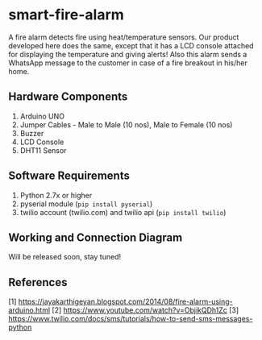 # smart-fire-alarm
A fire alarm detects fire using heat/temperature sensors. Our product developed here does the same, except that it has a LCD console attached for displaying the temperature and giving alerts! Also this alarm sends a WhatsApp message to the customer in case of a fire breakout in his/her home.

## Hardware Components
1) Arduino UNO
2) Jumper Cables - Male to Male (10 nos), Male to Female (10 nos)
3) Buzzer 
4) LCD Console
5) DHT11 Sensor

## Software Requirements
1) Python 2.7x or higher
2) pyserial module (``` pip install pyserial ```)
3) twilio account (twilio.com) and twilio api (``` pip install twilio ```)

## Working and Connection Diagram
Will be released soon, stay tuned!

## References
[1] https://jayakarthigeyan.blogspot.com/2014/08/fire-alarm-using-arduino.html
[2] https://www.youtube.com/watch?v=ObjikQDh1Zc
[3] https://www.twilio.com/docs/sms/tutorials/how-to-send-sms-messages-python
